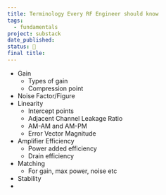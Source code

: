 ```yaml
---
title: Terminology Every RF Engineer should know
tags:
  - fundamentals
project: substack
date_published: 
status: 🚧
final title:
---
```

- Gain
	- Types of gain
	- Compression point
- Noise Factor/Figure
- Linearity
	- Intercept points
	- Adjacent Channel Leakage Ratio
	- AM-AM and AM-PM
	- Error Vector Magnitude
- Amplifier Efficiency
	- Power added efficiency
	- Drain efficiency
- Matching
	- For gain, max power, noise etc
- Stability
- 